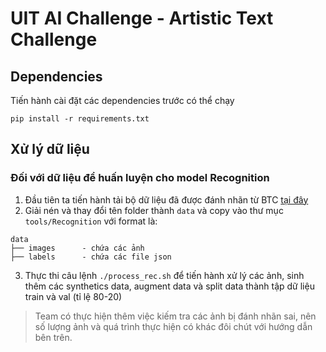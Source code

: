 # UIT AI Challenge - Artistic Text Challenge

## Dependencies
Tiến hành cài đặt các dependencies trước có thể chạy
```
pip install -r requirements.txt
```

## Xử lý dữ liệu
### Đối với dữ liệu để huấn luyện cho model Recognition

1. Đầu tiên ta tiến hành tải bộ dữ liệu đã được đánh nhãn từ BTC [tại đây](https://drive.google.com/file/u/3/d/1NJJA1A8I2Xj5-107E3DFohBNzjWyaaf7/view?usp=share_link)
2. Giải nén và thay đổi tên folder thành `data` và copy vào thư mục `tools/Recognition` với format là:
```
data
├── images 		- chứa các ảnh
├── labels 		- chứa các file json
```
3. Thực thi câu lệnh `./process_rec.sh` để tiến hành xử lý các ảnh, sinh thêm các synthetics data, augment data và split data thành tập dữ liệu train và val (tỉ lệ 80-20)

> Team có thực hiện thêm việc kiếm tra các ảnh bị đánh nhãn sai, nên số lượng ảnh và quá trình thực hiện có khác đôi chút với hướng dẫn bên trên.
